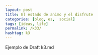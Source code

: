 ```yaml
---
layout: post
title: El estado de animo y el disfrute
categories: [blog, es,  social]
tags: [ideas, life]
permalink: /k33/
hashtag: k3
---
```


Ejemplo de Draft k3.md
